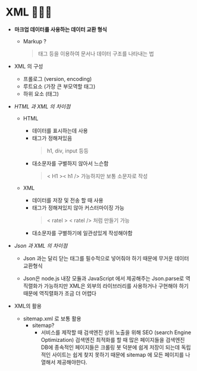 # XML 🧑🏻‍💻

- **마크업 데이터를 사용하는 데이터 교환 형식**

  - Markup ?
    > 태그 등을 이용하여 문서나 데이터 구조를 나타내는 법

- XML 의 구성

  - 프롤로그 (version, encoding)
  - 루트요소 (가장 큰 부모역할 태그)
  - 하위 요소 (태그)

- _HTML 과 XML 의 차이점_

  - HTML

    - 데이터를 표시하는데 사용
    - 태그가 정해져있음
      > h1, div, input 등등
    - 대소문자를 구별하지 않아서 느슨함
      > < H1 >< h1 /> 가능하지만 보통 소문자로 작성

  - XML
    - 데이터를 저장 및 전송 할 때 사용
    - 태그가 정해져있지 않아 커스터마이징 가능
      > < ratel > < ratel /> 처럼 만들기 가능
    - 대소문자를 구별하기에 일관성있게 작성해야함

- _Json 과 XML 의 차이점_

  - Json 과는 달리 닫는 태그를 필수적으로 넣어줘야 하기 때문에 무거운 데이터 교환형식

  - Json은 node.js 내장 모듈과 JavaScript 에서 제공해주는 Json.parse로 역직렬화가 가능하지만
    XML은 외부의 라이브러리를 사용하거나 구현해야 하기 때문에 역직렬화가 조금 더 어렵다

- XML의 활용
  - sitemap.xml 로 보통 활용
    - sitemap?
      - 서비스를 제작할 때 검색엔진 상위 노출을 위해 SEO (search Engine Optimization) 검색엔진 최적화를 할 때 많은 페이지들을 검색엔진 DB에 종속적인 페이지들은 크롤링 봇 덕분에 쉽게 저장이 되는데 독립적인 사이트는 쉽게 찾지 못하기 때문에 sitemap 에 모든 페이지를 나열해서 제공해야한다.
